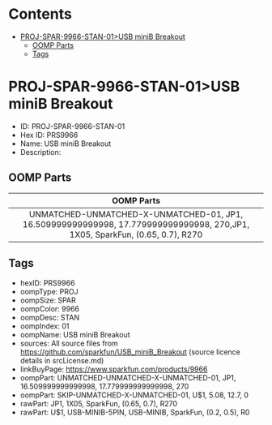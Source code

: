 



Contents
========

* [PROJ-SPAR-9966-STAN-01>USB miniB Breakout](#proj-spar-9966-stan-01usb-minib-breakout)
	* [OOMP Parts](#oomp-parts)
	* [Tags](#tags)

# PROJ-SPAR-9966-STAN-01>USB miniB Breakout

- ID: PROJ-SPAR-9966-STAN-01
- Hex ID: PRS9966
- Name: USB miniB Breakout
- Description: 

## OOMP Parts
  

|OOMP Parts|
| :---: |
|UNMATCHED-UNMATCHED-X-UNMATCHED-01, JP1, 16.509999999999998, 17.779999999999998, 270,JP1, 1X05, SparkFun, (0.65, 0.7), R270|

## Tags

- hexID: PRS9966
- oompType: PROJ
- oompSize: SPAR
- oompColor: 9966
- oompDesc: STAN
- oompIndex: 01
- oompName: USB miniB Breakout
- sources: All source files from https://github.com/sparkfun/USB_miniB_Breakout (source licence details in srcLicense.md)
- linkBuyPage: https://www.sparkfun.com/products/9966
- oompPart: UNMATCHED-UNMATCHED-X-UNMATCHED-01, JP1, 16.509999999999998, 17.779999999999998, 270
- oompPart: SKIP-UNMATCHED-X-UNMATCHED-01, U$1, 5.08, 12.7, 0
- rawPart: JP1, 1X05, SparkFun, (0.65, 0.7), R270
- rawPart: U$1, USB-MINIB-5PIN, USB-MINIB, SparkFun, (0.2, 0.5), R0
